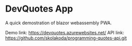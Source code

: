 # DevQuotes App
A quick demostration of blazor webassembly PWA.

Demo link: https://devquotes.azurewebsites.net/
API link: https://github.com/skolakoda/programming-quotes-api.git
